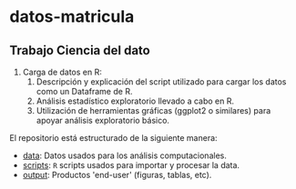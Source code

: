 # datos-matricula

## Trabajo Ciencia del dato

1. Carga de datos en R:
    1. Descripción y explicación del script utilizado para cargar los datos como un Dataframe de R.
    2. Análisis estadístico exploratorio llevado a cabo en R.
    3. Utilización de herramientas gráficas (ggplot2 o similares) para apoyar análisis exploratorio básico.

El repositorio está estructurado de la siguiente manera:

-  [data](data): Datos usados para los análisis computacionales.
-  [scripts](scripts): `R` scripts usados para importar y procesar la data.
-  [output](output): Productos 'end-user' (figuras, tablas, etc).
